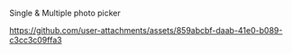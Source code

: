 Single & Multiple photo picker



https://github.com/user-attachments/assets/859abcbf-daab-41e0-b089-c3cc3c09ffa3


